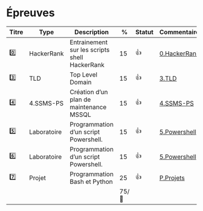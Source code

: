 # Épreuves

| Titre   | Type        | Description                                         | % | Statut           | Commentaires                  |
|---------|-------------|-----------------------------------------------------|---|------------------|-------------------------------|
| :zero:  | HackerRank  | Entrainement sur les scripts shell HackerRank       | 15|:+1:              |[0.HackerRank](../0.HackerRank)|
| :three: | TLD         | Top Level Domain                                    | 15|:+1:              |[3.TLD](../3.TLD)              |
| :four:  | 4.SSMS-PS   | Création d’un plan de maintenance MSSQL             | 15|:+1:              |[4.SSMS-PS](../4.SSMS-PS)      |
| :five:  | Laboratoire | Programmation d’un script Powershell.               | 15|:+1:              |[5.Powershell](../5.Powershell)|
| :six:   | Laboratoire | Programmation d’un script Powershell.               | 15|:+1:              |[5.Powershell](../5.Powershell)|
| :seven: | Projet      | Programmation Bash et Python                        | 25|:+1:              |[P.Projets](../P.Projets)|
|         |             |                                                     | 75/:100:|            |                         |

